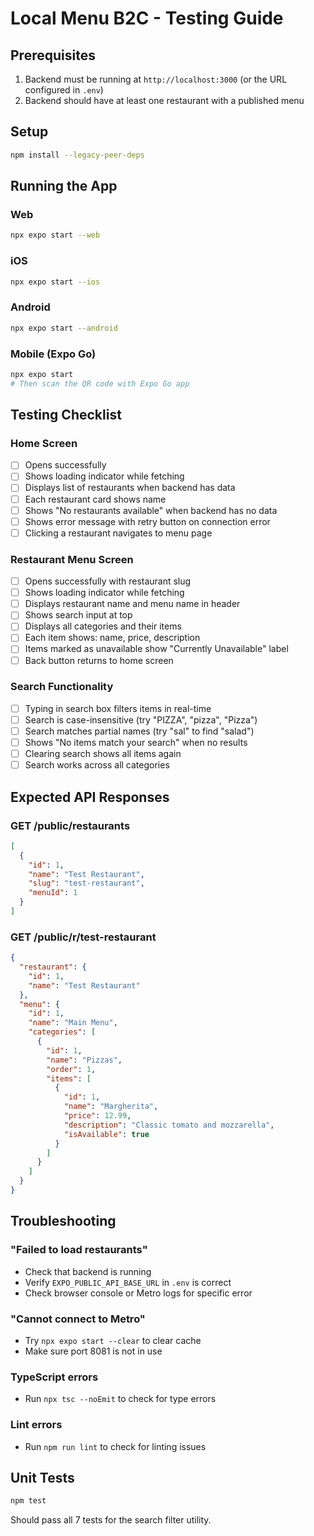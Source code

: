 # Local Menu B2C - Testing Guide

## Prerequisites
1. Backend must be running at `http://localhost:3000` (or the URL configured in `.env`)
2. Backend should have at least one restaurant with a published menu

## Setup
```bash
npm install --legacy-peer-deps
```

## Running the App

### Web
```bash
npx expo start --web
```

### iOS
```bash
npx expo start --ios
```

### Android
```bash
npx expo start --android
```

### Mobile (Expo Go)
```bash
npx expo start
# Then scan the QR code with Expo Go app
```

## Testing Checklist

### Home Screen
- [ ] Opens successfully
- [ ] Shows loading indicator while fetching
- [ ] Displays list of restaurants when backend has data
- [ ] Each restaurant card shows name
- [ ] Shows "No restaurants available" when backend has no data
- [ ] Shows error message with retry button on connection error
- [ ] Clicking a restaurant navigates to menu page

### Restaurant Menu Screen
- [ ] Opens successfully with restaurant slug
- [ ] Shows loading indicator while fetching
- [ ] Displays restaurant name and menu name in header
- [ ] Shows search input at top
- [ ] Displays all categories and their items
- [ ] Each item shows: name, price, description
- [ ] Items marked as unavailable show "Currently Unavailable" label
- [ ] Back button returns to home screen

### Search Functionality
- [ ] Typing in search box filters items in real-time
- [ ] Search is case-insensitive (try "PIZZA", "pizza", "Pizza")
- [ ] Search matches partial names (try "sal" to find "salad")
- [ ] Shows "No items match your search" when no results
- [ ] Clearing search shows all items again
- [ ] Search works across all categories

## Expected API Responses

### GET /public/restaurants
```json
[
  {
    "id": 1,
    "name": "Test Restaurant",
    "slug": "test-restaurant",
    "menuId": 1
  }
]
```

### GET /public/r/test-restaurant
```json
{
  "restaurant": {
    "id": 1,
    "name": "Test Restaurant"
  },
  "menu": {
    "id": 1,
    "name": "Main Menu",
    "categories": [
      {
        "id": 1,
        "name": "Pizzas",
        "order": 1,
        "items": [
          {
            "id": 1,
            "name": "Margherita",
            "price": 12.99,
            "description": "Classic tomato and mozzarella",
            "isAvailable": true
          }
        ]
      }
    ]
  }
}
```

## Troubleshooting

### "Failed to load restaurants"
- Check that backend is running
- Verify `EXPO_PUBLIC_API_BASE_URL` in `.env` is correct
- Check browser console or Metro logs for specific error

### "Cannot connect to Metro"
- Try `npx expo start --clear` to clear cache
- Make sure port 8081 is not in use

### TypeScript errors
- Run `npx tsc --noEmit` to check for type errors

### Lint errors
- Run `npm run lint` to check for linting issues

## Unit Tests
```bash
npm test
```

Should pass all 7 tests for the search filter utility.
